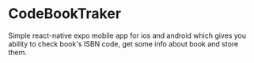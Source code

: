 # CodeBookTraker
Simple react-native expo mobile app for ios and android which gives you ability to check book's ISBN code, get some info about book and store them.
